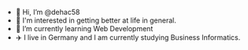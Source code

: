 - 👋 Hi, I’m @dehac58
- 👀 I'm interested in getting better at life in general.
- 🌱 I’m currently learning Web Development
- ✈️ I live in Germany and I am currently studying Business Informatics.

<!---
dehac58/dehac58 is a ✨ special ✨ repository because its `README.md` (this file) appears on your GitHub profile.
You can click the Preview link to take a look at your changes.
--->
